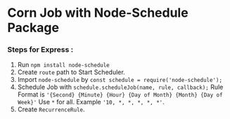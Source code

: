 # Corn Job with Node-Schedule Package
### Steps for Express :
1. Run `npm install node-schedule`
2. Create `route` path to Start Scheduler.
3. Import `node-schedule` by `const schedule = require('node-schedule');`
4. Schedule Job with `schedule.scheduleJob(name, rule, callback);`
	Rule Format is `'{Second} {Minute} {Hour} {Day of Month} {Month} {Day of Week}'`
	Use `*` for all.
	Example `'10, *, *, *, *, *'`.
5. Create `RecurrenceRule`.